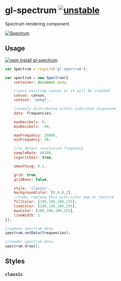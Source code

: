 # gl-spectrum [![unstable](http://badges.github.io/stability-badges/dist/unstable.svg)](http://github.com/badges/stability-badges)

Spectrum rendering component.

[![Spectrum](https://raw.githubusercontent.com/audio-lab/gl-spectrum/gh-pages/preview.png "Spectrum")](http://audio-lab.github.io/gl-spectrum/)

## Usage

[![npm install gl-spectrum](https://nodei.co/npm/gl-spectrum.png?mini=true)](https://npmjs.org/package/gl-spectrum/)

```js
var Spectrum = require('gl-spectrum');

var spectrum = new Spectrum({
	container: document.body,

	//pass existing canvas or it will be created
	canvas: canvas,
	context: 'webgl',

	//evenly distributed within indicated diapasone
	data: frequencies,

	maxDecibels: 0,
	minDecibels: -90,

	maxFrequency: 20000,
	minFrequency: 20,

	//to detect resolution frequency
	sampleRate: 44100,
	logarithmic: true,

	smoothing: 0.2,

	grid: true,
	gridAxes: false,

	style: 'classic',
	backgroundColor: [0,0,0,1],
	//todo: replace this with color map or texture
	fillColor: [100,100,100,255],
	lineColor: [100,100,100,255],
	maxColor: [100,100,100,255],
	lineWidth: 1
});

//update spectrum data
spectrum.setData(frequencies);

//render spectrum data
spectrum.draw();
```

## Styles

### `classic`

